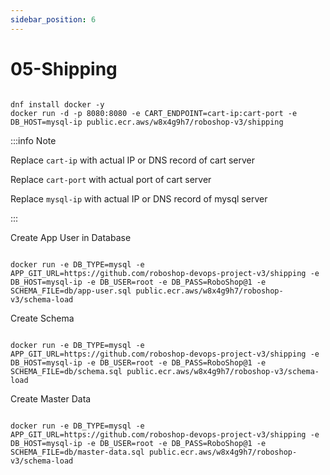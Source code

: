 ```yaml
---
sidebar_position: 6
---
```


# 05-Shipping


```shell 

dnf install docker -y
docker run -d -p 8080:8080 -e CART_ENDPOINT=cart-ip:cart-port -e DB_HOST=mysql-ip public.ecr.aws/w8x4g9h7/roboshop-v3/shipping

```


:::info Note

Replace `cart-ip` with actual IP or DNS record of cart server

Replace `cart-port` with actual port of cart server

Replace `mysql-ip` with actual IP or DNS record of mysql server

:::


Create App User in Database 


```shell 

docker run -e DB_TYPE=mysql -e APP_GIT_URL=https://github.com/roboshop-devops-project-v3/shipping -e DB_HOST=mysql-ip -e DB_USER=root -e DB_PASS=RoboShop@1 -e SCHEMA_FILE=db/app-user.sql public.ecr.aws/w8x4g9h7/roboshop-v3/schema-load

```

Create Schema 


```shell 

docker run -e DB_TYPE=mysql -e APP_GIT_URL=https://github.com/roboshop-devops-project-v3/shipping -e DB_HOST=mysql-ip -e DB_USER=root -e DB_PASS=RoboShop@1 -e SCHEMA_FILE=db/schema.sql public.ecr.aws/w8x4g9h7/roboshop-v3/schema-load

```

Create Master Data 


```shell 

docker run -e DB_TYPE=mysql -e APP_GIT_URL=https://github.com/roboshop-devops-project-v3/shipping -e DB_HOST=mysql-ip -e DB_USER=root -e DB_PASS=RoboShop@1 -e SCHEMA_FILE=db/master-data.sql public.ecr.aws/w8x4g9h7/roboshop-v3/schema-load

```




